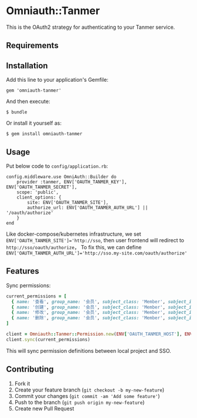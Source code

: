 # Omniauth::Tanmer

This is the OAuth2 strategy for authenticating to your Tanmer service.

## Requirements

## Installation

Add this line to your application's Gemfile:

    gem 'omniauth-tanmer'

And then execute:

    $ bundle

Or install it yourself as:

    $ gem install omniauth-tanmer

## Usage

Put below code to `config/application.rb`:

    config.middleware.use OmniAuth::Builder do
        provider :tanmer, ENV['OAUTH_TANMER_KEY'], ENV['OAUTH_TANMER_SECRET'],
        scope: 'public',
        client_options: { 
            site: ENV['OAUTH_TANMER_SITE'],
            authorize_url: ENV['OAUTH_TANMER_AUTH_URL'] || '/oauth/authorize'
        }
    end

Like docker-compose/kubernetes infrastructure, we set `ENV['OAUTH_TANMER_SITE']='http://sso`, then user frontend will redirect to `http://sso/oauth/authorize`， To fix this, we can define `ENV['OAUTH_TANMER_AUTH_URL']='http://sso.my-site.com/oauth/authorize'`

## Features

Sync permissions:

```ruby
current_permissions = [
  { name: '查看', group_name: '会员', subject_class: 'Member', subject_id: nil, action: 'show', description: '' },
  { name: '创建', group_name: '会员', subject_class: 'Member', subject_id: nil, action: 'create', description: '' },
  { name: '修改', group_name: '会员', subject_class: 'Member', subject_id: nil, action: 'update', description: '' },
  { name: '删除', group_name: '会员', subject_class: 'Member', subject_id: nil, action: 'destroy', description: '' },
]

client = Omniauth::Tanmer::Permission.new(ENV['OAUTH_TANMER_HOST'], ENV['OAUTH_TANMER_KEY'], ENV['OAUTH_TANMER_SECRET'])
client.sync(current_permissions)
```

This will sync permission definitions between local project and SSO.

## Contributing

1. Fork it
2. Create your feature branch (`git checkout -b my-new-feature`)
3. Commit your changes (`git commit -am 'Add some feature'`)
4. Push to the branch (`git push origin my-new-feature`)
5. Create new Pull Request
